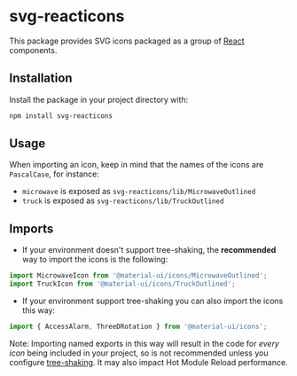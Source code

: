 # svg-reacticons

This package provides SVG icons packaged as a group of [React](https://facebook.github.io/react/) components.

## Installation

Install the package in your project directory with:

```sh
npm install svg-reacticons
```

## Usage

When importing an icon, keep in mind that the names of the icons are `PascalCase`, for instance:

- `microwave` is exposed as `svg-reacticons/lib/MicrowaveOutlined`
- `truck` is exposed as `svg-reacticons/lib/TruckOutlined`

## Imports

- If your environment doesn't support tree-shaking, the **recommended** way to import the icons is the following:

```jsx
import MicrowaveIcon from '@material-ui/icons/MicrowaveOutlined';
import TruckIcon from '@material-ui/icons/TruckOutlined';
```

- If your environment support tree-shaking you can also import the icons this way:

```jsx
import { AccessAlarm, ThreeDRotation } from '@material-ui/icons';
```

Note: Importing named exports in this way will result in the code for *every icon* being included in your project, so is not recommended unless you configure [tree-shaking](https://webpack.js.org/guides/tree-shaking/). It may also impact Hot Module Reload performance.
